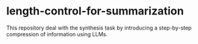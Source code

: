 # length-control-for-summarization
This repository deal with the synthesis task by introducing a step-by-step compression of information using LLMs.
